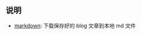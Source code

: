 ## 说明
- [markdown](https://github.com/ugo5/phorcys/tree/master/Python/markdown): 下载保存好的 blog 文章到本地 md 文件

